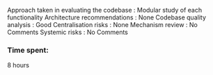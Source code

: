 Approach taken in evaluating the codebase : Modular study of each functionality
Architecture recommendations : None
Codebase quality analysis : Good
Centralisation risks : None
Mechanism review : No Comments
Systemic risks : No Comments

### Time spent:
8 hours
